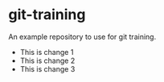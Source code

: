 # git-training
An example repository to use for git training.

- This is change 1
- This is change 2
- This is change 3
